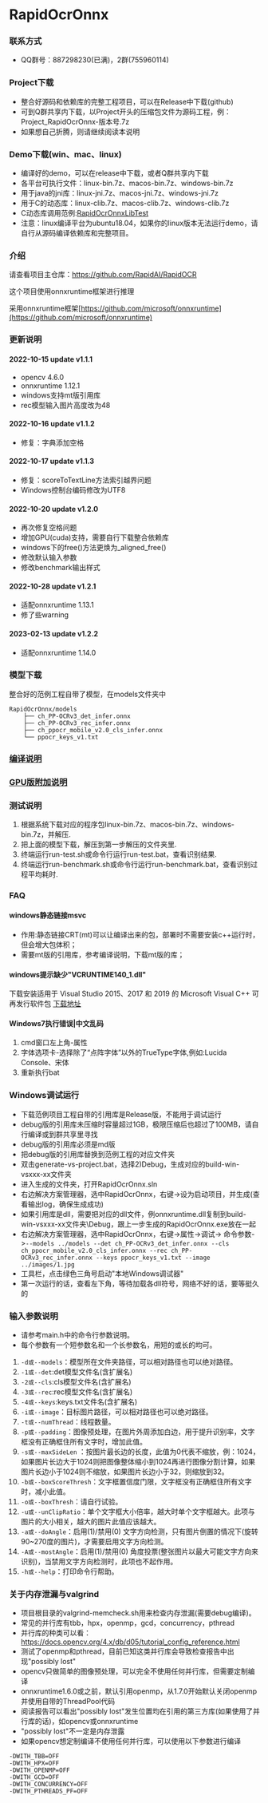 # RapidOcrOnnx

### 联系方式

* QQ群号：887298230(已满)，2群(755960114)

### Project下载

* 整合好源码和依赖库的完整工程项目，可以在Release中下载(github)
* 可到Q群共享内下载，以Project开头的压缩包文件为源码工程，例：Project_RapidOcrOnnx-版本号.7z
* 如果想自己折腾，则请继续阅读本说明

### Demo下载(win、mac、linux)

* 编译好的demo，可以在release中下载，或者Q群共享内下载
* 各平台可执行文件：linux-bin.7z、macos-bin.7z、windows-bin.7z
* 用于java的jni库：linux-jni.7z、macos-jni.7z、windows-jni.7z
* 用于C的动态库：linux-clib.7z、macos-clib.7z、windows-clib.7z
* C动态库调用范例:[RapidOcrOnnxLibTest](https://github.com/RapidAI/RapidOcrOnnxLibTest)
* 注意：linux编译平台为ubuntu18.04，如果你的linux版本无法运行demo，请自行从源码编译依赖库和完整项目。

### 介绍

请查看项目主仓库：https://github.com/RapidAI/RapidOCR

这个项目使用onnxruntime框架进行推理

采用onnxruntime框架[https://github.com/microsoft/onnxruntime](https://github.com/microsoft/onnxruntime)

### 更新说明

#### 2022-10-15 update v1.1.1

* opencv 4.6.0
* onnxruntime 1.12.1
* windows支持mt版引用库
* rec模型输入图片高度改为48

#### 2022-10-16 update v1.1.2

* 修复：字典添加空格

#### 2022-10-17 update v1.1.3

* 修复：scoreToTextLine方法索引越界问题
* Windows控制台编码修改为UTF8

#### 2022-10-20 update v1.2.0

* 再次修复空格问题
* 增加GPU(cuda)支持，需要自行下载整合依赖库
* windows下的free()方法更焕为_aligned_free()
* 修改默认输入参数
* 修改benchmark输出样式

#### 2022-10-28 update v1.2.1

* 适配onnxruntime 1.13.1
* 修了些warning

#### 2023-02-13 update v1.2.2

* 适配onnxruntime 1.14.0

### 模型下载

整合好的范例工程自带了模型，在models文件夹中

```
RapidOcrOnnx/models
    ├── ch_PP-OCRv3_det_infer.onnx
    ├── ch_PP-OCRv3_rec_infer.onnx
    ├── ch_ppocr_mobile_v2.0_cls_infer.onnx
    └── ppocr_keys_v1.txt
```

### [编译说明](./BUILD.md)

### [GPU版附加说明](./onnxruntime-gpu/README.md)

### 测试说明

1. 根据系统下载对应的程序包linux-bin.7z、macos-bin.7z、windows-bin.7z，并解压.
2. 把上面的模型下载，解压到第一步解压的文件夹里.
3. 终端运行run-test.sh或命令行运行run-test.bat，查看识别结果.
4. 终端运行run-benchmark.sh或命令行运行run-benchmark.bat，查看识别过程平均耗时.

### FAQ

#### windows静态链接msvc

- 作用:静态链接CRT(mt)可以让编译出来的包，部署时不需要安装c++运行时，但会增大包体积；
- 需要mt版的引用库，参考编译说明，下载mt版的库；

#### windows提示缺少"VCRUNTIME140_1.dll"

下载安装适用于 Visual Studio 2015、2017 和 2019 的 Microsoft Visual C++ 可再发行软件包
[下载地址](https://support.microsoft.com/zh-cn/help/2977003/the-latest-supported-visual-c-downloads)

#### Windows7执行错误|中文乱码

1. cmd窗口左上角-属性
2. 字体选项卡-选择除了“点阵字体”以外的TrueType字体,例如:Lucida Console、宋体
3. 重新执行bat

### Windows调试运行

* 下载范例项目工程自带的引用库是Release版，不能用于调试运行
* debug版的引用库未压缩时容量超过1GB，极限压缩后也超过了100MB，请自行编译或到群共享里寻找
* debug版的引用库必须是md版
* 把debug版的引用库替换到范例工程的对应文件夹
* 双击generate-vs-project.bat，选择2)Debug，生成对应的build-win-vsxxx-xx文件夹
* 进入生成的文件夹，打开RapidOcrOnnx.sln
* 右边解决方案管理器，选中RapidOcrOnnx，右键->设为启动项目，并生成(查看输出log，确保生成成功)
* 如果引用库是dll，需要把对应的dll文件，例onnxruntime.dll复制到build-win-vsxxx-xx文件夹\Debug，跟上一步生成的RapidOcrOnnx.exe放在一起
* 右边解决方案管理器，选中RapidOcrOnnx，右键->属性->调试->
  命令参数->```--models ../models --det ch_PP-OCRv3_det_infer.onnx --cls ch_ppocr_mobile_v2.0_cls_infer.onnx --rec ch_PP-OCRv3_rec_infer.onnx --keys ppocr_keys_v1.txt --image ../images/1.jpg```
* 工具栏，点击绿色三角号启动"本地Windows调试器"
* 第一次运行的话，查看左下角，等待加载各dll符号，网络不好的话，要等挺久的

### 输入参数说明

* 请参考main.h中的命令行参数说明。
* 每个参数有一个短参数名和一个长参数名，用短的或长的均可。

1. ```-d或--models```：模型所在文件夹路径，可以相对路径也可以绝对路径。
2. ```-1或--det```:det模型文件名(含扩展名)
3. ```-2或--cls```:cls模型文件名(含扩展名)
4. ```-3或--rec```:rec模型文件名(含扩展名)
5. ```-4或--keys```:keys.txt文件名(含扩展名)
6. ```-i或--image```：目标图片路径，可以相对路径也可以绝对路径。
7. ```-t或--numThread```：线程数量。
8. ```-p或--padding```：图像预处理，在图片外周添加白边，用于提升识别率，文字框没有正确框住所有文字时，增加此值。
9. ```-s或--maxSideLen```
   ：按图片最长边的长度，此值为0代表不缩放，例：1024，如果图片长边大于1024则把图像整体缩小到1024再进行图像分割计算，如果图片长边小于1024则不缩放，如果图片长边小于32，则缩放到32。
10. ```-b或--boxScoreThresh```：文字框置信度门限，文字框没有正确框住所有文字时，减小此值。
11. ```-o或--boxThresh```：请自行试验。
12. ```-u或--unClipRatio```：单个文字框大小倍率，越大时单个文字框越大。此项与图片的大小相关，越大的图片此值应该越大。
13. ```-a或--doAngle```：启用(1)/禁用(0) 文字方向检测，只有图片倒置的情况下(旋转90~270度的图片)，才需要启用文字方向检测。
14. ```-A或--mostAngle```：启用(1)/禁用(0) 角度投票(整张图片以最大可能文字方向来识别)，当禁用文字方向检测时，此项也不起作用。
15. ```-h或--help```：打印命令行帮助。

### 关于内存泄漏与valgrind

* 项目根目录的valgrind-memcheck.sh用来检查内存泄漏(需要debug编译)。
* 常见的并行库有tbb，hpx，openmp，gcd，concurrency，pthread
* 并行库的种类可以看：https://docs.opencv.org/4.x/db/d05/tutorial_config_reference.html
* 测试了openmp和pthread，目前已知这类并行库会导致检查报告中出现"possibly lost"
* opencv只做简单的图像预处理，可以完全不使用任何并行库，但需要定制编译
* onnxruntime1.6.0或之前，默认引用openmp，从1.7.0开始默认关闭openmp并使用自带的ThreadPool代码
* 阅读报告可以看出"possibly lost"发生位置均在引用的第三方库(如果使用了并行库的话)，如opencv或onnxruntime
* "possibly lost"不一定是内存泄露
* 如果opencv想定制编译不使用任何并行库，可以使用以下参数进行编译

```
-DWITH_TBB=OFF
-DWITH_HPX=OFF
-DWITH_OPENMP=OFF
-DWITH_GCD=OFF
-DWITH_CONCURRENCY=OFF
-DWITH_PTHREADS_PF=OFF
```
